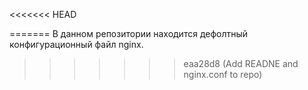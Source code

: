 <<<<<<< HEAD

=======
В данном репозитории находится дефолтный конфигурационный файл nginx.
>>>>>>> eaa28d8 (Add READNE and nginx.conf to repo)
